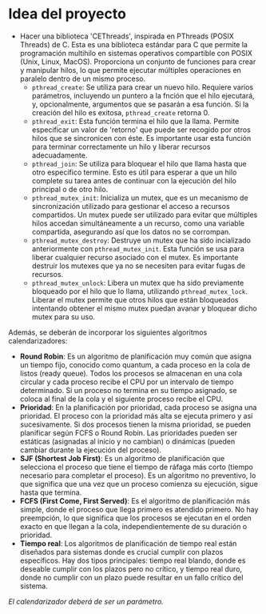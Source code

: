 # Idea del proyecto

- Hacer una biblioteca 'CEThreads', inspirada en PThreads (POSIX Threads) de C. Esta es una biblioteca estándar para C que permite la programación multihilo en sistemas operativos compartible con POSIX (Unix, Linux, MacOS). Proporciona un conjunto de funciones para crear y manipular hilos, lo que permite ejecutar múltiples operaciones en paralelo dentro de un mismo proceso. 
	* ```pthread_create```: Se utiliza para crear un nuevo hilo. Requiere varios parámetros, incluyendo un puntero a la fnción que el hilo ejecutará, y, opcionalmente, argumentos que se pasarán a esa función. Si la creación del hilo es exitosa, ```pthread_create``` retorna 0.
	* ```pthread_exit```: Esta función termina el hilo que la llama. Permite especificar un valor de 'retorno' que puede ser recogido por otros hilos que se sincronicen con éste. Es importante usar esta función para terminar correctamente un hilo y liberar recursos adecuadamente. 
	* ```pthread_join```: Se utiliza para bloquear el hilo que llama hasta que otro específico termine. Esto es útil para esperar a que un hilo complete su tarea antes de continuar con la ejecución del hilo principal o de otro hilo.
	* ```pthread_mutex_init```: Inicializa un mutex, que es un mecanismo de sincronización utilizado para gestionar el acceso a recursos compartidos. Un mutex puede ser utilizado para evitar que múltiples hilos accedan simultáneamente a un recurso, como una variable compartida, asegurando así que los datos no se corrompan. 
	* ```pthread_mutex_destroy```: Destruye un mutex que ha sido incializado anteriormente con ```pthread_mutex_init```. Esta función se usa para liberar cualquier recurso asociado con el mutex. Es importante destruir los mutexes que ya no se necesiten para evitar fugas de recursos.
	* ```pthread_mutex_unlock```: Libera un mutex que ha sido previamente bloqueado por el hilo que lo llama, utilizando ```pthread_mutex_lock```. Liberar el mutex permite que otros hilos que están bloqueados intentando obtener el mismo mutex puedan avanar y bloquear dicho mutex para su uso.


Además, se deberán de incorporar los siguientes algoritmos calendarizadores:

- **Round Robin**: Es un algoritmo de planificación muy común que asigna un tiempo fijo, conocido como quantum, a cada proceso en la cola de listos (ready queue). Todos los procesos se almacenan en una cola circular y cada proceso recibe el CPU por un intervalo de tiempo determinado. Si un proceso no termina en su tiempo asignado, se coloca al final de la cola y el siguiente proceso recibe el CPU.
- **Prioridad**: En la planificación por prioridad, cada proceso se asigna una prioridad. El proceso con la prioridad más alta se ejecuta primero y así sucesivamente. Si dos procesos tienen la misma prioridad, se pueden planificar según FCFS o Round Robin. Las prioridades pueden ser estáticas (asignadas al inicio y no cambian) o dinámicas (pueden cambiar durante la ejecución del proceso).
- **SJF (Shortest Job First)**: Es un algoritmo de planificación que selecciona el proceso que tiene el tiempo de ráfaga más corto (tiempo necesario para completar el proceso). Es un algoritmo no preventivo, lo que significa que una vez que un proceso comienza su ejecución, sigue hasta que termina.
- **FCFS (First Come, First Served)**: Es el algoritmo de planificación más simple, donde el proceso que llega primero es atendido primero. No hay preempción, lo que significa que los procesos se ejecutan en el orden exacto en que llegan a la cola, independientemente de su duración o prioridad.
- **Tiempo real**: Los algoritmos de planificación de tiempo real están diseñados para sistemas donde es crucial cumplir con plazos específicos. Hay dos tipos principales: tiempo real blando, donde es deseable cumplir con los plazos pero no crítico, y tiempo real duro, donde no cumplir con un plazo puede resultar en un fallo crítico del sistema.

*El calendarizador deberá de ser un parámetro.*


